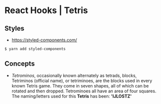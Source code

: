 # React Hooks | Tetris

## Styles

- https://styled-components.com/

```
$ yarn add styled-components
```

## Concepts

- _Tetrominos_, occasionally known alternately as tetrads, blocks, Tetriminos (official name), or tetriminoes, are the blocks used in every known Tetris game. They come in seven shapes, all of which can be rotated and then dropped. Tetrominoes all have an area of four squares. The naming/letters used for this **Tetris** has been: **'IJLOSTZ'**
